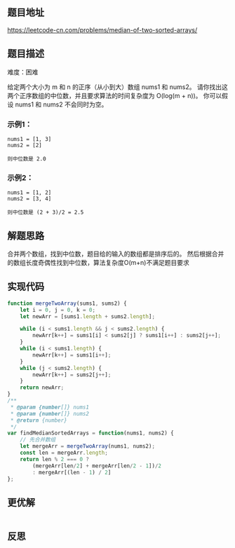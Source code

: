 ## 题目地址

https://leetcode-cn.com/problems/median-of-two-sorted-arrays/

## 题目描述

难度：困难

给定两个大小为 m 和 n 的正序（从小到大）数组 nums1 和 nums2。
请你找出这两个正序数组的中位数，并且要求算法的时间复杂度为 O(log(m + n))。
你可以假设 nums1 和 nums2 不会同时为空。

### 示例1：

```
nums1 = [1, 3]
nums2 = [2]

则中位数是 2.0
```

### 示例2：

```
nums1 = [1, 2]
nums2 = [3, 4]

则中位数是 (2 + 3)/2 = 2.5
```

## 解题思路

合并两个数组，找到中位数，题目给的输入的数组都是排序后的。
然后根据合并的数组长度奇偶性找到中位数，算法复杂度O(m+n)不满足题目要求

## 实现代码


```js
function mergeTwoArray(sums1, sums2) {
    let i = 0, j = 0, k = 0; 
    let newArr = [sums1.length + sums2.length];

    while (i < sums1.length && j < sums2.length) {
        newArr[k++] = sums1[i] < sums2[j] ? sums1[i++] : sums2[j++];
    }
    while (i < sums1.length) {
        newArr[k++] = sums1[i++];
    }
    while (j < sums2.length) {
        newArr[k++] = sums2[j++];
    }
    return newArr;
}
/**
 * @param {number[]} nums1
 * @param {number[]} nums2
 * @return {number}
 */
var findMedianSortedArrays = function(nums1, nums2) {
    // 先合并数组
    let mergeArr = mergeTwoArray(nums1, nums2);
    const len = mergeArr.length;
    return len % 2 === 0 ?
        (mergeArr[len/2] + mergeArr[len/2 - 1])/2 
        : mergeArr[(len - 1) / 2]
};
```

## 更优解



```js

```

## 反思
